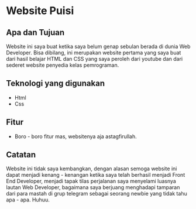 # Website Puisi

## Apa dan Tujuan

Website ini saya buat ketika saya belum genap sebulan berada di dunia Web Developer. Bisa dibilang, ini merupakan website pertama yang saya buat dari hasil belajar HTML dan CSS yang saya peroleh dari youtube dan dari sederet website penyedia kelas pemrograman.

## Teknologi yang digunakan

-   Html
-   Css

## Fitur

-   Boro - boro fitur mas, websitenya aja astagfirullah.

## Catatan

Website ini tidak saya kembangkan, dengan alasan semoga website ini dapat menjadi kenang - kenangan ketika saya telah berhasil menjadi Front End Developer, menjadi tapak tilas perjalanan saya menyelami luasnya lautan Web Developer, bagaimana saya berjuang menghadapi tamparan dari para mastah di grup telegram sebagai seorang newbie yang tidak tahu apa - apa. Huhuu.
